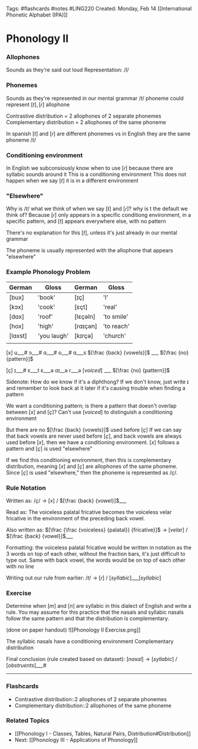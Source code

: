 Tags: #flashcards #notes #LING220
Created: Monday, Feb 14
[[International Phonetic Alphabet (IPA)]]

# Phonology II

### Allophones
Sounds as they're said out loud
Representation: $/l/$


### Phonemes
Sounds as they're represented in our mental grammar
$/t/$ phoneme
could represent
$[t], [ɾ]$ allophone

Contrastive distribution = 2 allophones of 2 separate phonemes
Complementary distribution = 2 allophones of the same phoneme

In spanish $[t]$ and $[ɾ]$ are different phonemes vs in English they are the same phoneme $/t/$


### Conditioning environment
In English we subconsiously know when to use $[ɾ]$ because there are syllabic sounds around it
This is a conditioning environment
This does not happen when we say $[t]$ it is in a different environment


### "Elsewhere"
Why is $/t/$ what we think of when we say $[t]$ and $[ɾ]$? why is t the default we think of?
Because $[ɾ]$ only appears in a specific conditiong environment, in a specific pattern, and $[t]$ appears everywhere else, with no pattern

There's no explanation for this $[t]$, unless it's just already in our mental grammar

The phoneme is usually represented with the allophone that appears "elsewhere"

### Example Phonology Problem
| German  | Gloss       | German   | Gloss      |
| ------- | ----------- | -------- | ---------- |
| [bux]   | 'book'      | [ɪç]     | 'I'        |
| [kɔx]   | 'cook'      | [ɛçt]    | 'real'     |
| [dɑx]   | 'roof'      | [lɛçəln] | 'to smile' |
| [hox]   | 'high'      | [rɑɪçən] | 'to reach' |
| [lɑxst] | 'you laugh' | [kɪrçə]  | 'church'   |
|         |             |          |            |

  [x]
u\_\_\_#
ɔ\_\_\_#
ɑ\_\_\_#
o\_\_\_#
ɑ\_\_\_s
$[\frac {back} {vowels}]$ \_\_\_ $[\frac {no} {pattern}]$


  [ç]
ɪ\_\_\_#
ɛ\_\_\_t
ɛ\_\_\_ə
ɑɪ\_\_ə
r\_\_\_ə
$[voiced]$ \_\_\_ $[\frac {no} {pattern}]$


Sidenote: How do we know if it's a diphthong? If we don't know, just write ɪ and remember to look back at it later if it's causing trouble when finding a pattern

We want a conditioning pattern; is there a pattern that doesn't overlap between $[x]$ and $[ç]$?
Can't use $[voiced]$ to distinguish a conditioning environment

But there are no $[\frac {back} {vowels}]$ used before $[ç]$
If we can say that back vowels are never used before  $[ç]$, and back vowels are always used before $[x]$, then we have a conditioning environment. $[x]$ follows a pattern and $[ç]$ is used "elsewhere"

If we find this conditioning environment, then this is complementary distribution, meaning $[x]$ and $[ç]$ are allophones of the same phoneme. Since $[ç]$ is used "elsewhere," then the phoneme is represented as $/ç/$.


### Rule Notation
Written as:
$/ç/$ -> $[x]$ / $[\frac {back} {vowel}]$\_\_\_

Read as:
The voiceless palatal fricative becomes the voiceless velar fricative in the environment of the preceding back vowel.

Also written as:
$[\frac {\frac {voiceless} {palatal}} {fricative}]$ -> $[velar]$  / $[\frac {back} {vowel}]$\_\_\_

Formatting: the voiceless palatal fricative would be written in notation as the 3 words on top of each other, without the fraction bars, it's just difficult to type out. Same with back vowel, the words would be on top of each other with no line

Writing out our rule from earlier:
$/t/$ -> $[ɾ]$ / $[syllabic]$\_\_\_$[syllabic]$


### Exercise
Determine when $[m]$ and $[n]$ are syllabic in this dialect of English and write a rule. You may assume for this practice that the nasals and syllabic nasals follow the same pattern and that the distribution is complementary.

(done on paper handout)
![[Phonology II Exercise.png]]

The syllabic nasals have a conditioning environment
Complementary distribution

Final conclusion (rule created based on dataset):
$[nasal]$ -> $[syllabic]$ / $[obstruents]\_\_\_\#$






---
### Flashcards
- Contrastive distribution::2 allophones of 2 separate phonemes
- Complementary distribution::2 allophones of the same phoneme


### Related Topics
- [[Phonology I - Classes, Tables, Natural Pairs, Distribution#Distribution]]
- Next: [[Phonology III - Applications of Phonology]]